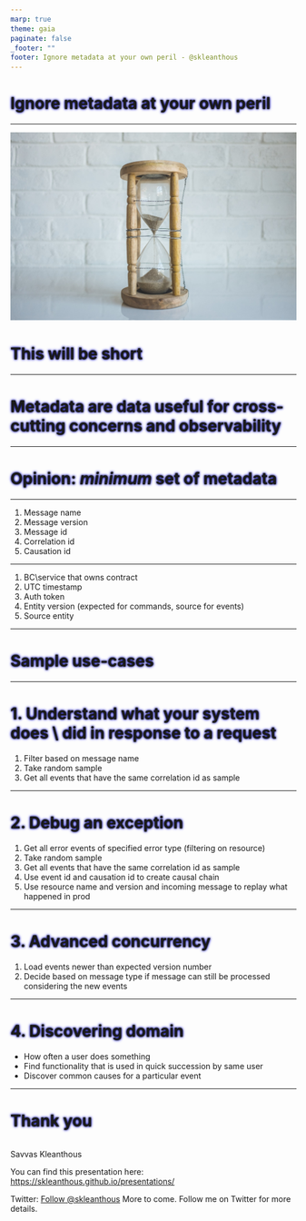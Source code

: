 ```yaml
---
marp: true
theme: gaia
paginate: false
_footer: ""
footer: Ignore metadata at your own peril - @skleanthous
---
```


<!-- _class: lead invert -->

# Ignore metadata at your own peril

--- 

<!-- _class: lead invert -->

![bg blur:3px](./images/hourglass.jpg)

# This will be short

<style scoped>
h1,h2,h3 {
  text-shadow: 0 0 3px #000000, 0 0 5px #0000FF;
}
</style>

---

<!-- _class: lead -->

# Metadata are data useful for cross-cutting concerns and observability

<!-- 

Examples:
- Routing
- Authorization
- Debugging
- Sampling
- Throttling (sometimes)

Metadata are NOT supposed to carry data needed for core or supportive domains - those belong in message data. If you need to send a message to a generic domain (send an email to a user), put the data in the event, and not rely on metadata

-->

---

<!-- _class: lead invert -->

# Opinion: _minimum_ set of metadata

---

<!-- _class: lead  -->

1. Message name
1. Message version
1. Message id
1. Correlation id
1. Causation id

---

<!-- _class: lead -->

1. BC\service that owns contract
1. UTC timestamp
1. Auth token
1. Entity version (expected for commands, source for events)
1. Source entity

---
<!-- _class: lead invert -->

# Sample use-cases

---

# 1. Understand what your system does \ did in response to a request

1. Filter based on message name
1. Take random sample
1. Get all events that have the same correlation id as sample

---

# 2. Debug an exception

1. Get all error events of specified error type (filtering on resource)
1. Take random sample
1. Get all events that have the same correlation id as sample
1. Use event id and causation id to create causal chain
1. Use resource name and version and incoming message to replay what happened in prod

<!--

All of these can be fully automated and can result in being able to run locally with:

- the right version of code
- the same command
- the same data
- with debugger attached to local process able to step though line-by-line

-->
---

# 3. Advanced concurrency

1. Load events newer than expected version number
1. Decide based on message type if message can still be processed considering the new events

---

# 4. Discovering domain

- How often a user does something
- Find functionality that is used in quick succession by same user
- Discover common causes for a particular event

<!-- 

1. Get all events of type -> group per user -> count

2. Get all events of a type -> group by user id and day & hour -> count

3. Get samples of a particular event, build causal chains, compaere event types before and compare

-->

---

<!-- header: "" -->
<!-- _class: lead invert -->
<!-- _footer: "" -->
# Thank you

``` text

```

Savvas Kleanthous

You can find this presentation here: https://skleanthous.github.io/presentations/

Twitter: <a href="https://twitter.com/skleanthous?ref_src=twsrc%5Etfw" class="twitter-follow-button" data-show-count="false">Follow @skleanthous</a><script async src="https://platform.twitter.com/widgets.js" charset="utf-8"></script>
More to come. Follow me on Twitter for more details.
